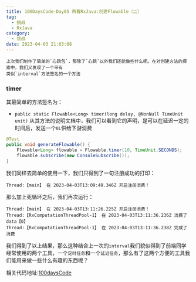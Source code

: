 ```yaml
---
title: 100DaysCode-Day05 再看RxJava:创建Flowable（二）
tag:
  - 挑战
  - RxJava
category:
  - 挑战
date: 2023-04-03 21:03:08
---
```


    上次我们制作了简单的`心跳包`，那除了`心跳`以外我们还能做些什么呢。在对创建方法的探索中，我们又发现了一个带有
    类似`interval`方法签名的一个方法

### timer

其最简单的方法签名为：

- `public static Flowable<Long> timer(long delay, @NonNull TimeUnit unit)`
  从其方法的说明文档中，我们可以看到它的声明，是可以在延迟一定的时间后，发送一个`0L`供给下游消费

```java
@Test
public void generateFlowable() {
    Flowable<Long> flowable = Flowable.timer(10, TimeUnit.SECONDS);
    flowable.subscribe(new ConsoleSubscribe());
}
```

我们同样去简单的使用一下，我们只得到了一句注册成功的打印：

```console
Thread:【main】 在 2023-04-03T13:09:49.346Z 开启注册消费！
```

那么加上死循环之后，我们再次运行：

```console
Thread:【main】 在 2023-04-03T13:11:26.225Z 开启注册消费！
Thread:【RxComputationThreadPool-1】 在 2023-04-03T13:11:36.236Z 消费了 data【0】
Thread:【RxComputationThreadPool-1】 在 2023-04-03T13:11:36.238Z 完成了消费
```

我们得到了以上结果，那么这种结合上一次的`interval`我们貌似得到了前端同学经常使用的两个工具，一个`定时任务`和一个`延迟任务`，那么有了这两个方便的工具我们能用来做一些什么有趣的东西呢？

相关代码地址:[100daysCode](https://github.com/dgjungleP/100days-code-round1)
